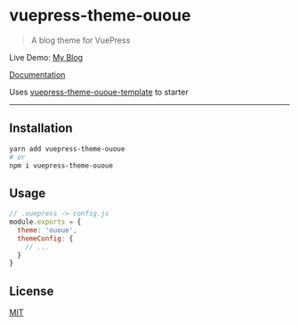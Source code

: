 # vuepress-theme-ououe

> A blog theme for VuePress

Live Demo: [My Blog](https://ououe.com)

[Documentation](https://tolking.github.io/vuepress-theme-ououe)

Uses [vuepress-theme-ououe-template](https://github.com/tolking/vuepress-theme-ououe-template) to starter

---

## Installation

``` sh
yarn add vuepress-theme-ououe
# or
npm i vuepress-theme-ououe
```

## Usage

``` js
// .vuepress -> config.js
module.exports = {
  theme: 'ououe',
  themeConfig: {
    // ...
  }
}
```

## License

[MIT](http://opensource.org/licenses/MIT)

